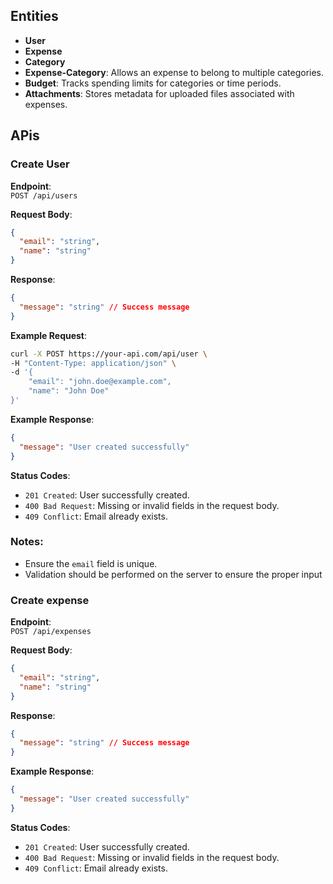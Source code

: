 ## Entities

- **User**
- **Expense**
- **Category**
- **Expense-Category**: Allows an expense to belong to multiple categories.
- **Budget**: Tracks spending limits for categories or time periods.
- **Attachments**: Stores metadata for uploaded files associated with expenses.

## APis

### Create User

**Endpoint**:  
`POST /api/users`

**Request Body**:

```json
{
  "email": "string",
  "name": "string"
}
```

**Response**:

```json
{
  "message": "string" // Success message
}
```

**Example Request**:

```bash
curl -X POST https://your-api.com/api/user \
-H "Content-Type: application/json" \
-d '{
    "email": "john.doe@example.com",
    "name": "John Doe"
}'
```

**Example Response**:

```json
{
  "message": "User created successfully"
}
```

**Status Codes**:

- `201 Created`: User successfully created.
- `400 Bad Request`: Missing or invalid fields in the request body.
- `409 Conflict`: Email already exists.

### Notes:

- Ensure the `email` field is unique.
- Validation should be performed on the server to ensure the proper input

### Create expense

**Endpoint**:  
`POST /api/expenses`

**Request Body**:

```json
{
  "email": "string",
  "name": "string"
}
```

**Response**:

```json
{
  "message": "string" // Success message
}
```

**Example Response**:

```json
{
  "message": "User created successfully"
}
```

**Status Codes**:

- `201 Created`: User successfully created.
- `400 Bad Request`: Missing or invalid fields in the request body.
- `409 Conflict`: Email already exists.
